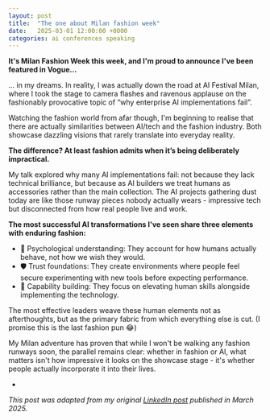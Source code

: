 ```yaml
---
layout: post
title:  "The one about Milan fashion week"
date:   2025-03-01 12:00:00 +0000
categories: ai conferences speaking
---
```


**It's Milan Fashion Week this week, and I'm proud to announce I've been featured in Vogue...**

... in my dreams. In reality, I was actually down the road at AI Festival Milan, where I took the stage to camera flashes and ravenous applause on the fashionably provocative topic of “why enterprise AI implementations fail”. 

Watching the fashion world from afar though, I'm beginning to realise that there are actually similarities between AI/tech and the fashion industry. Both showcase dazzling visions that rarely translate into everyday reality.

**The difference? At least fashion admits when it’s being deliberately impractical.**

My talk explored why many AI implementations fail: not because they lack technical brilliance, but because as AI builders we treat humans as accessories rather than the main collection. The AI projects gathering dust today are like those runway pieces nobody actually wears - impressive tech but disconnected from how real people live and work.

**The most successful AI transformations I've seen share three elements with enduring fashion:**

* 🧠 Psychological understanding: They account for how humans actually behave, not how we wish they would.
* 🛡️ Trust foundations: They create environments where people feel secure experimenting with new tools before expecting performance.
* 🌱 Capability building: They focus on elevating human skills alongside implementing the technology.

The most effective leaders weave these human elements not as afterthoughts, but as the primary fabric from which everything else is cut. (I promise this is the last fashion pun 😂)

My Milan adventure has proven that while I won't be walking any fashion runways soon, the parallel remains clear: whether in fashion or AI, what matters isn't how impressive it looks on the showcase stage - it's whether people actually incorporate it into their lives.

-

_This post was adapted from my original [LinkedIn post][li-link] published in March 2025._

[li-link]: https://www.linkedin.com/posts/teybannerman_milan-activity-7301251300178944000-ajII